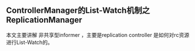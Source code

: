 ## ControllerManager的List-Watch机制之ReplicationManager
本文主要讲解 非共享型informer ，主要是replication controller 是如何对rc资源进行List-Watch的。
